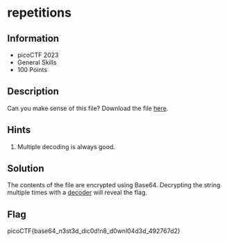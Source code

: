 # repetitions

## Information

- picoCTF 2023
- General Skills
- 100 Points

## Description

Can you make sense of this file?
Download the file [here](https://artifacts.picoctf.net/c/475/enc_flag).

## Hints

1. Multiple decoding is always good.

## Solution

The contents of the file are encrypted using Base64. Decrypting the string multiple times with a [decoder](https://www.base64decode.org/) will reveal the flag.

## Flag

picoCTF{base64_n3st3d_dic0d!n8_d0wnl04d3d_492767d2}
